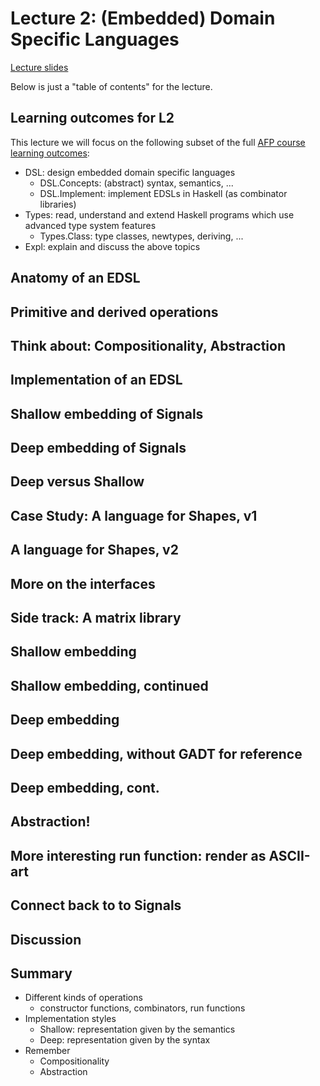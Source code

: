 # Lecture 2: (Embedded) Domain Specific Languages

[Lecture slides](https://rawgit.com/patrikja/AFPcourse/master/L2/slides.html)

Below is just a "table of contents" for the lecture.

## Learning outcomes for L2

This lecture we will focus on the following subset of the full [AFP
course learning outcomes](http://www.cse.chalmers.se/edu/course/afp/index.html#goal):

* DSL: design embedded domain specific languages
    * DSL.Concepts: (abstract) syntax, semantics, ...
    * DSL.Implement: implement EDSLs in Haskell (as combinator libraries)
* Types: read, understand and extend Haskell programs which use advanced type system features
    * Types.Class: type classes, newtypes, deriving, ...
* Expl: explain and discuss the above topics

## Anatomy of an EDSL
## Primitive and derived operations
## Think about: Compositionality, Abstraction
## Implementation of an EDSL
## Shallow embedding of Signals
## Deep embedding of Signals
## Deep versus Shallow
## Case Study: A language for Shapes, v1
## A language for Shapes, v2
## More on the interfaces
## Side track: A matrix library
## Shallow embedding
## Shallow embedding, continued
## Deep embedding
## Deep embedding, without GADT for reference
## Deep embedding, cont.
## Abstraction!
## More interesting run function: render as ASCII-art
## Connect back to to Signals
## Discussion
## Summary

* Different kinds of operations
    *  constructor functions, combinators, run functions
* Implementation styles
    * Shallow: representation given by the semantics
    * Deep: representation given by the syntax 
* Remember
    * Compositionality
    * Abstraction
